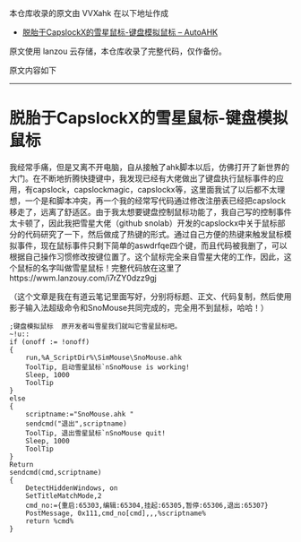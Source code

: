 本仓库收录的原文由 VVXahk 在以下地址作成

- [脱胎于CapslockX的雪星鼠标-键盘模拟鼠标 – AutoAHK]( https://www.autoahk.com/archives/44126 )

原文使用 lanzou 云存储，本仓库收录了完整代码，仅作备份。

原文内容如下

---

# 脱胎于CapslockX的雪星鼠标-键盘模拟鼠标

我经常手痛，但是又离不开电脑，自从接触了ahk脚本以后，仿佛打开了新世界的大门。在不断地折腾快捷键中，我发现已经有大佬做出了键盘执行鼠标事件的应用，有capslock，capslockmagic，capslockx等，这里面我试了以后都不太理想，一个是和脚本冲突，再一个我的经常写代码通过修改注册表已经把capslock移走了，远离了舒适区。由于我太想要键盘控制鼠标功能了，我自己写的控制事件太卡顿了，因此我把雪星大佬（github snolab）开发的capslockx中关于鼠标部分的代码研究了一下，然后做成了热键的形式。通过自己方便的热键来触发鼠标模拟事件，现在鼠标事件只剩下简单的aswdrfqe四个键，而且代码被我删了，可以根据自己操作习惯修改按键位置了。这个鼠标完全来自雪星大佬的工作，因此，这个鼠标的名字叫做雪星鼠标！完整代码放在这里了https://wwm.lanzouy.com/i7rZY0dzz9gj

（这个文章是我在有道云笔记里面写好，分别将标题、正文、代码复制，然后使用影子输入法超级命令和SnoMouse共同完成的，完全用不到鼠标，哈哈！）

```ahk
;键盘模拟鼠标  原开发者叫雪星我们就叫它雪星鼠标吧。
~!u::
if (onoff := !onoff)
{
    run,%A_ScriptDir%\SimMouse\SnoMouse.ahk
    ToolTip, 启动雪星鼠标`nSnoMouse is working!
    Sleep, 1000
    ToolTip
}
else
{
    scriptname:="SnoMouse.ahk "
    sendcmd("退出",scriptname)
    ToolTip, 退出雪星鼠标`nSnoMouse quit!
    Sleep, 1000
    ToolTip
}
Return
sendcmd(cmd,scriptname)
{
    DetectHiddenWindows, on
    SetTitleMatchMode,2
    cmd_no:={重启:65303,编辑:65304,挂起:65305,暂停:65306,退出:65307}
    PostMessage, 0x111,cmd_no[cmd],,,%scriptname%
    return %cmd%
}
```

